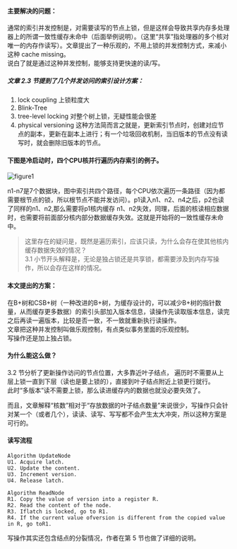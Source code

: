 #### 主要解决的问题：  
通常的索引并发控制是，对需要读写的节点上锁，但是这样会导致共享内存多处理器上的所谓一致性缓存未命中（后面举例说明）。（这里“共享”指处理器的多个核对唯一的内存作读写）。文章提出了一种乐观的，不用上锁的并发控制方式，来减小这种 cache missing。  
说白了就是通过这种并发控制，能够支持更快速的读/写。

##### 文章 2.3 节提到了几个并发访问的索引设计方案：  
1.  lock coupling 上锁粒度大
2.  Blink-Tree  
3.  tree-level locking 对整个树上锁，无疑性能会很差
4.  physical versioning 这种方法简而言之就是，更新索引节点时，创建对应节点的副本，更新在副本上进行；有一个垃圾回收机制，当旧版本的节点没有读写时，就会删除旧版本的节点。


#### 下图是冷启动时，四个CPU核并行遍历内存索引的例子。
![figure1](https://github.com/PokemonWei/Multi-Master-Doc/tree/zhang-dev/summary/images/Cache-Conscious%20Concurrency%20Control%20of%20Main-Memory%20Indexes%20on%20Shared-Memory%20Multiprocessor%20Systems/figure1.png)

n1-n7是7个数据块，图中索引共四个路径，每个CPU依次遍历一条路径（因为都需要根节点的锁，所以根节点不能并发访问）。p1读入n1、n2、n4之后，p2也读了同样的n1、n2,那么需要将p1核内缓存 n1、n2失效，同理，后面的核读相应数据时，也需要将前面部分核内部分数据缓存失效。这就是开始将的一致性缓存未命中。

>这里存在的疑问是，既然是遍历索引，应该只读，为什么会存在使其他核内缓存数据失效的情况？  
3.1 小节开头解释是，无论是独占锁还是共享锁，都需要涉及到内存写操作，所以会存在这样的情况。

#### 本文提出的方案：  
在B+树和CSB+树（一种改进的B+树，为缓存设计的，可以减少B+树的指针数量，从而缓存更多数据）的索引头部加入版本信息，读操作先读取版本信息，读完之后再读一遍版本，比较是否一致，不一致就重新执行读操作。  
文章把这种并发控制叫做乐观控制，有点类似事务里面的乐观控制。  
写操作还是加上独占锁。

#### 为什么能这么做？  
3.2 节分析了更新操作访问的节点位置，大多靠近叶子结点，
遍历时不需要从上层上锁一直到下层（读也是要上锁的），直接到叶子结点附近上锁更行就行。  
此时“多版本”读不需要上锁，那么读进缓存内的数据也就没必要失效了。

而且，文章解释“核数”相对于“存放数据的叶子结点数量”来说很少，写操作只会针对某一个（或者几个），读读、读写、写写都不会产生太大冲突，所以这种方案是可行的。

#### 读写流程
```
Algorithm UpdateNode 
U1. Acquire latch. 
U2. Update the content. 
U3. Increment version. 
U4. Release latch.

Algorithm ReadNode 
R1. Copy the value of version into a register R. 
R2. Read the content of the node.
R3. Iflatch is locked, go to R1. 
R4. If the current value ofversion is different from the copied value in R, go toR1.
```

写操作其实还包含结点的分裂情况，作者在第 5 节也做了详细的说明。
